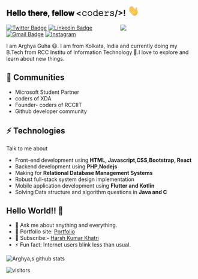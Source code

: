 <h2> 𝐇𝐞𝐥𝐥𝐨 𝐭𝐡𝐞𝐫𝐞, 𝐟𝐞𝐥𝐥𝐨𝐰 <𝚌𝚘𝚍𝚎𝚛𝚜/>! <img src="https://raw.githubusercontent.com/ABSphreak/ABSphreak/master/gifs/Hi.gif" width="30px"></h2>

<img align='right' src='https://user-images.githubusercontent.com/5713670/87202985-820dcb80-c2b6-11ea-9f56-7ec461c497c3.gif' width='200"'>

[![Twitter Badge](https://img.shields.io/badge/-@ArghyaGuha007-1ca0f1?style=flat-square&labelColor=1ca0f1&logo=twitter&logoColor=white&link=https://twitter.com/ArghyaGuha007)](https://twitter.com/Harshkhatri24) [![Linkedin Badge](https://img.shields.io/badge/-ArghyaGuha-blue?style=flat-square&logo=Linkedin&logoColor=white&link=https://www.linkedin.com/in/arghya-guha-41275b1a0/)](https://www.linkedin.com/in/harshkumarkhatri/)
[![Gmail Badge](https://img.shields.io/badge/-arghyaguha2000@gmail.com-c14438?style=flat-square&logo=Gmail&logoColor=white&link=mailto:arghyaguha2000@gmail.com)](mailto:arghyaguha2000@gmail.com)
[![Instagram](https://img.shields.io/badge/-_arghya007-c13584?style=flat&labelColor=c13584&logo=instagram&logoColor=white)](https://www.instagram.com/_arghya007/)


I am Arghya Guha 😃. I am from Kolkata, India and currently doing my B.Tech from RCC Institu of Information Technology 🏫.I love to explore and learn about new things.
## 👯 Communities
* Microsoft Student Partner
* coders of XDA
* Founder- coders of RCCIIT
* Github developer community
## ⚡ Technologies
Talk to me about
- Front-end development using **HTML, Javascript,CSS,Bootstrap, React**
- Backend development using **PHP,Nodejs**
- Making for **Relational Database Management Systems**
- Robust full-stack system design implementation
- Mobile application development using **Flutter and Kotlin**
- Solving Data structure and algorithm questions in **Java and C**
## Hello World!! 🤔
- 💬 Ask me about anything and everything.
- 🎯 Portfolio site: [Portfolio](https://arghya007.me/)
- 🔔 Subscribe:- [Harsh Kumar Khatri](https://www.youtube.com/channel/UC5bhK7rAGH39wcanJy8YCMA?view_as=subscriber)
- ⚡ Fun fact: Internet users blink less than usual.

![Arghya,s github stats](https://github-readme-stats.vercel.app/api?username=arghya-007&show_icons=true)

![visitors](https://visitor-badge.glitch.me/badge?page_id=harshkumarkhatri.harshkumarkhatri)


